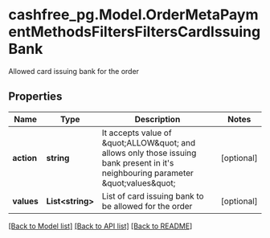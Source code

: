 # cashfree_pg.Model.OrderMetaPaymentMethodsFiltersFiltersCardIssuingBank
Allowed card issuing bank for the order

## Properties

Name | Type | Description | Notes
------------ | ------------- | ------------- | -------------
**action** | **string** | It accepts value of \&quot;ALLOW\&quot; and allows only those issuing bank present in it&#39;s neighbouring parameter \&quot;values\&quot; | [optional] 
**values** | **List&lt;string&gt;** | List of card issuing bank to be allowed for the order | [optional] 

[[Back to Model list]](../README.md#documentation-for-models) [[Back to API list]](../README.md#documentation-for-api-endpoints) [[Back to README]](../README.md)

